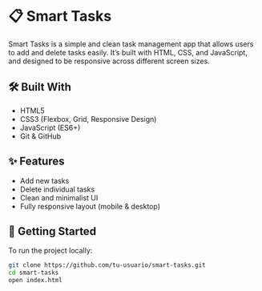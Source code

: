 # 📋 Smart Tasks

Smart Tasks is a simple and clean task management app that allows users to add and delete tasks easily. It’s built with HTML, CSS, and JavaScript, and designed to be responsive across different screen sizes.


## 🛠️ Built With

- HTML5
- CSS3 (Flexbox, Grid, Responsive Design)
- JavaScript (ES6+)
- Git & GitHub

## ✨ Features

- Add new tasks
- Delete individual tasks
- Clean and minimalist UI
- Fully responsive layout (mobile & desktop)

## 📁 Getting Started

To run the project locally:

```bash
git clone https://github.com/tu-usuario/smart-tasks.git
cd smart-tasks
open index.html
